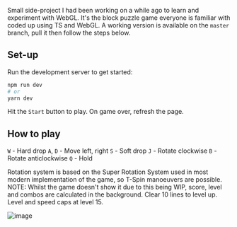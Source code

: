 Small side-project I had been working on a while ago to learn and experiment with WebGL. It's the block puzzle game everyone is familiar with coded up using TS and WebGL.
A working version is available on the `master` branch, pull it then follow the steps below.

## Set-up
Run the development server to get started:

```bash
npm run dev
# or
yarn dev
```

Hit the `Start` button to play. On game over, refresh the page.

## How to play
`W` - Hard drop
`A`, `D` - Move left, right
`S` - Soft drop
`J` - Rotate clockwise
`B` - Rotate anticlockwise
`Q` - Hold

Rotation system is based on the Super Rotation System used in most modern implementation of the game, so T-Spin manoeuvers are possible.
NOTE: Whilst the game doesn't show it due to this being WIP, score, level and combos are calculated in the background. Clear 10 lines to level up. Level and speed caps at level 15.

![image](https://github.com/user-attachments/assets/2ebc94c7-7794-43e9-aacc-2cd8ded9afa3)
